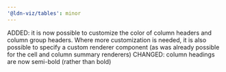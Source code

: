 ```yaml
---
'@ldn-viz/tables': minor
---
```


ADDED: it is now possible to customize the color of column headers and column group headers.
Where more customization is needed, it is also possible to specify a custom renderer component (as was already possible for the cell and column summary renderers)
CHANGED: column headings are now semi-bold (rather than bold)
